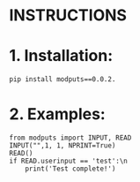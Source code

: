 # INSTRUCTIONS

# 1. Installation:

```
pip install modputs==0.0.2.
```
# 2. Examples:

```
from modputs import INPUT, READ
INPUT("",1, 1, NPRINT=True)
READ()
if READ.userinput == 'test':\n
    print('Test complete!')
```
